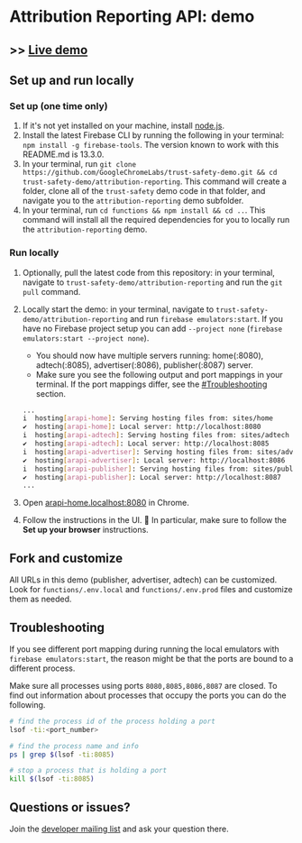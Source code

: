 # Attribution Reporting API: demo

## >> [Live demo](https://goo.gle/attribution-reporting-demo)

## Set up and run locally

### Set up (one time only)
1. If it's not yet installed on your machine, install [node.js](https://nodejs.org/en/download/). 
2. Install the latest Firebase CLI by running the following in your terminal: `npm install -g firebase-tools`. The version known to work with this README.md is 13.3.0.
3. In your terminal, run `git clone https://github.com/GoogleChromeLabs/trust-safety-demo.git && cd trust-safety-demo/attribution-reporting`. This command will create a folder, clone all of the `trust-safety` demo code in that folder, and navigate you to the `attribution-reporting` demo subfolder.
4. In your terminal, run `cd functions && npm install && cd ..`. This command will install all the required dependencies for you to locally run the `attribution-reporting` demo.

### Run locally
1. Optionally, pull the latest code from this repository: in your terminal, navigate to `trust-safety-demo/attribution-reporting` and run the `git pull` command.
2. Locally start the demo: in your terminal, navigate to `trust-safety-demo/attribution-reporting` and run `firebase emulators:start`. If you have no Firebase project setup you can add `--project none` (`firebase emulators:start --project none`).
    * You should now have multiple servers running: home(:8080), adtech(:8085), advertiser(:8086), publisher(:8087) server.
    * Make sure you see the following output and port mappings in your terminal. If the port mappings differ, see the [#Troubleshooting](#troubleshooting) section.

    ```sh
    ...
    i  hosting[arapi-home]: Serving hosting files from: sites/home
    ✔  hosting[arapi-home]: Local server: http://localhost:8080
    i  hosting[arapi-adtech]: Serving hosting files from: sites/adtech
    ✔  hosting[arapi-adtech]: Local server: http://localhost:8085
    i  hosting[arapi-advertiser]: Serving hosting files from: sites/advertiser
    ✔  hosting[arapi-advertiser]: Local server: http://localhost:8086
    i  hosting[arapi-publisher]: Serving hosting files from: sites/publisher
    ✔  hosting[arapi-publisher]: Local server: http://localhost:8087
    ...
    ```

4. Open [arapi-home.localhost:8080](http://arapi-home.localhost:8080) in Chrome.
5. Follow the instructions in the UI. 🚨 In particular, make sure to follow the **Set up your browser** instructions.

## Fork and customize

All URLs in this demo (publisher, advertiser, adtech) can be customized.
Look for `functions/.env.local` and `functions/.env.prod` files and customize them as needed.

## Troubleshooting

If you see different port mapping during running the local emulators with `firebase emulators:start`, the reason might be that the ports are bound to a different process.

Make sure all processes using ports `8080,8085,8086,8087` are closed. To find out information about processes that occupy the ports you can do the following.

```sh
# find the process id of the process holding a port
lsof -ti:<port_number>

# find the process name and info
ps | grep $(lsof -ti:8085)

# stop a process that is holding a port
kill $(lsof -ti:8085)
```

## Questions or issues?

Join the [developer mailing list](https://groups.google.com/u/1/a/chromium.org/g/attribution-reporting-api-dev) and ask your question there.
